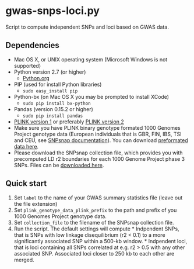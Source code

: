 # gwas-snps-loci.py
Script to compute independent SNPs and loci based on GWAS data.

## Dependencies
* Mac OS X, or UNIX operating system (Microsoft Windows is not supported)
* Python version 2.7 (or higher)
  * [Python.org](https://www.python.org/downloads/)
* PIP (used for install Python libraries)
  * `sudo easy_install pip` 
* Python-bx (on Mac OS X you may be prompted to install XCode)
  * `sudo pip install bx-python`   
* Pandas (version 0.15.2 or higher)
  * `sudo pip install pandas`
* [PLINK version 1](http://pngu.mgh.harvard.edu/~purcell/plink/) or preferably [PLINK version 2](https://www.cog-genomics.org/plink2/) 
* Make sure you have PLINK binary genotype formated 1000 Genomes Project genotype data (European individuals that is GBR, FIN, IBS, TSI and CEU, see [SNPsnap documentation](http://www.broadinstitute.org/mpg/snpsnap/documentation.html#doc_data)).  You can download [preformated data here](http://www.broadinstitute.org/mpg/depict/depict_download/1kg/1000_genomes_project_phase3_CEU.tar.gz).
* Please download the SNPsnap collection file, which provides you with precomputed LD r2 boundaries for each 1000 Genome Project phase 3 SNPs. Files can be [downloaded here](http://www.broadinstitute.org/mpg/snpsnap/database_download.html).

## Quick start
  1. Set `label` to the name of your GWAS summary statistics file (leave out the file extension)
  2. Set `plink_genotype_data_plink_prefix` to the path and prefix of you 1000 Genomes Project genotype data.
  3. Set `collection_file` to the filename of the SNPsnap collection file.
  4. Run the script.  The default settings will compute
    * Indpendent SNPs, that is SNPs with low linkage disequilibrium (r2 < 0.1) to a more significantly associated SNP within a 500-kb window.
    * Indpendent loci, that is loci containing all SNPs correlated at e.g. r2 > 0.5 with any other associated SNP.  Associated loci closer to 250 kb to each other are merged. 
  
